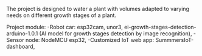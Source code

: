 The project is designed to water a plant with volumes adapted to varying needs on different growth stages of a plant.

Project module:
  -Robot car: esp32cam, unor3, ei-growth-stages-detection-arduino-1.0.1 (AI model for growth stages detection by image recognition),
  -Sensor node: NodeMCU esp32,
  -Customized IoT web app: SummmersIoT-dashboard,
